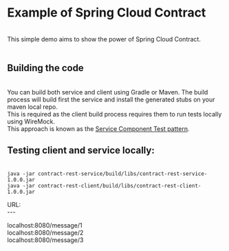 # Example of Spring Cloud Contract #
<br>
This simple demo aims to show the power of Spring Cloud Contract.
<br>
<br>
<h2>Building the code</h2>
<br>
You can build both service and client using Gradle or Maven. The build process will build first the service and install the generated stubs on your maven local repo.<br>
This is required as the client build process requires them to run tests locally using WireMock.<br>
This approach is known as the <a href="https://microservices.io/patterns/testing/service-component-test.html">Service Component Test pattern</a>.<br>
<p/>
<p/>
<h2>Testing client and service locally:</h2>
<br>
<code>java -jar contract-rest-service/build/libs/contract-rest-service-1.0.0.jar</code><br>
<code>java -jar contract-rest-client/build/libs/contract-rest-client-1.0.0.jar</code><br>
<p/>
URL:<br>
---<br>
<p/>
localhost:8080/message/1<br>
localhost:8080/message/2<br>
localhost:8080/message/3<br>
<p/>
